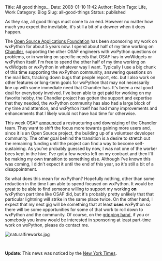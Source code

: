 Title: All good things...
Date: 2008-01-10 11:42
Author: Robin
Tags: Life, Work
Category: Blog
Slug: all-good-things
Status: published

As they say, all good things must come to an end. However no matter how
much you expect the inevitable, it's still a bit of a downer when it
does happen.

The [Open Source Applications Foundation](http://osafoundation.org) has
been sponsoring my work on wxPython for about 5 years now. I spend about
half of my time working on [Chandler](http://chandlerproject.org),
supporting the other OSAF engineers with wxPython questions or problems,
or in working on specific needs that OSAF has in wxWidgets or wxPython
itself. I'm free to spend the other half of my time working on wxWidgets
or wxPython in whatever way I want. Typically I use a big chunk of this
time supporting the wxPython community, answering questions on the mail
lists, tracking down bugs that people report, etc. but I also work on
other features or long-term goals for wxPython that may not necessarily
line up with some immediate need that Chandler has. It's been a real
good deal for everybody involved. I've been able to get paid for working
on my favorite hobby, the Chandler project has gotten the support and
expertise that they needed, the wxPython community has also had a large
block of my time and attention, and wxPython itself has had many
improvements and enhancements that I likely would not have had time for
otherwise.

This week OSAF
[announced](http://blog.chandlerproject.org/2008/01/08/osaf-transitions/)
a restructuring and downsizing of the Chandler team. They want to shift
the focus more towards gaining more users and, since it is an Open
Source project, the building up of a volunteer developer community. The
other goal behind the transition is a desire to stretch out the
remaining funding until the project can find a way to become
self-sustaining. As you've probably guessed by now, I was not one of the
worker bees kept in the hive. I've got a few weeks left on my contract
and then I'll be making my own transition to something else. Although
I've known this was coming, I didn't expect it until the end of this
year, so it's still a bit of a disappointment.

So what does this mean for wxPython? Hopefully nothing, other than some
reduction in the time I am able to spend focused on wxPython. It would
be great to be able to find someone willing to support my working **on**
wxPython part time like OSAF did, but it's probably pretty unlikely that
that particular lightning will strike in the same place twice. On the
other hand, I expect that my next gig will be something that at least
**uses** wxPython so there will be some opportunities for some of that
work to roll down to wxPython and the community. Of course, on the
[gripping hand](http://en.wikipedia.org/wiki/Gripping_hand), if you or
somebody you know would be interested in sponsoring at least part-time
work on wxPython, please do contact me.

![naturalfireworks.jpg](http://wxPython.org/blog/wp-content/uploads/2008/01/naturalfireworks.jpg)

 

**Update**: This news was noticed by the [New York
Times](http://www.nytimes.com/idg/IDG_002570DE00740E18002573CC004F945F.html?ref=technology).

